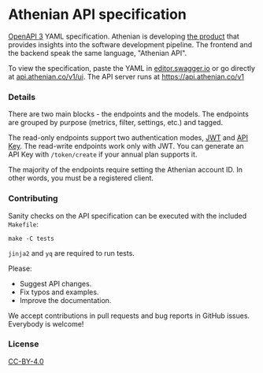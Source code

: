# Athenian API specification

[OpenAPI 3](https://swagger.io/specification/) YAML specification.
Athenian is developing [the product](https://www.athenian.co/) that provides insights into
the software development pipeline. The frontend and the backend speak the same language, "Athenian API".

To view the specification, paste the YAML in [editor.swagger.io](https://editor.swagger.io/) or go directly at [api.athenian.co/v1/ui](https://api.athenian.co/v1/ui/).
The API server runs at https://api.athenian.co/v1

### Details

There are two main blocks - the endpoints and the models. The endpoints are grouped by purpose
(metrics, filter, settings, etc.) and tagged.

The read-only endpoints support two authentication modes, [JWT](https://jwt.io/) and
[API Key](https://swagger.io/docs/specification/authentication/api-keys/).
The read-write endpoints work only with JWT.
You can generate an API Key with `/token/create` if your annual plan supports it.

The majority of the endpoints require setting the Athenian account ID. In other words, you must be
a registered client.

### Contributing

Sanity checks on the API specification can be executed with the included `Makefile`:

```
make -C tests
```

`jinja2` and `yq` are required to run tests.


Please:

- Suggest API changes.
- Fix typos and examples.
- Improve the documentation.

We accept contributions in pull requests and bug reports in GitHub issues. Everybody is welcome!

### License

[CC-BY-4.0](https://creativecommons.org/licenses/by/4.0/)
